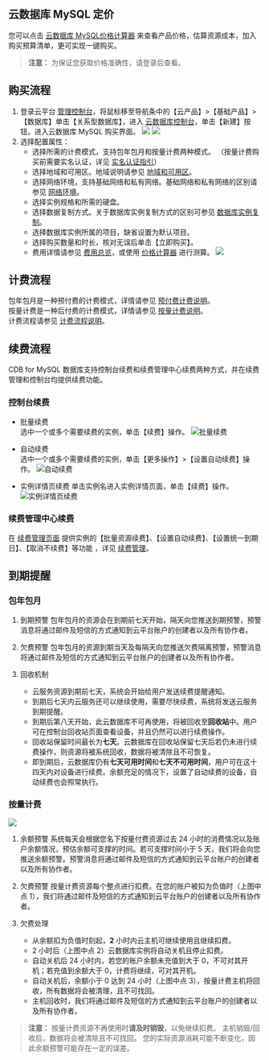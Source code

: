 ## 云数据库 MySQL 定价

您可以点击 [云数据库 MySQL价格计算器](https://buy.tce.fsphere.cn/calculator/cdb) 来查看产品价格，估算资源成本，加入购买预算清单，更可实现一键购买。

>**注意：**
>为保证您获取价格准确性，请登录后查看。

## 购买流程

1. 登录云平台 [管理控制台][1]，将鼠标移至导航条中的【云产品】>【基础产品】>【数据库】单击【关系型数据库】，进入 [云数据库控制台][2]，单击【新建】按钮，进入云数据库 MySQL 购买界面。
![][image-1]
![][image-2]
2. 选择配置属性：
	- 选择所需的计费模式，支持包年包月和按量计费两种模式。 （按量计费购买前需要实名认证，详见 [实名认证指引][3]）
	- 选择地域和可用区。地域说明请参见 [地域和可用区][4]。
	- 选择网络环境，支持基础网络和私有网络。基础网络和私有网络的区别请参见  [网络环境][5]。
	- 选择实例规格和所需的硬盘。
	- 选择数据复制方式。关于数据库实例复制方式的区别可参见 [数据库实例复制][6]。
	- 选择数据库实例所属的项目，缺省设置为默认项目。
	- 选择购买数量和时长，核对无误后单击【立即购买】。
	- 费用详情请参见 [费用总览][11]，或使用 [价格计算器][12] 进行测算。
![][image-3]

## 计费流程
包年包月是一种预付费的计费模式，详情请参见 [预付费计费说明][7]。  
按量计费是一种后付费的计费模式，详情请参见 [按量计费说明][8]。  
计费流程请参见 [计费流程说明][9]。

## 续费流程
CDB for MySQL 数据库支持控制台续费和续费管理中心续费两种方式，并在续费管理和控制台均提供续费功能。

### 控制台续费
* 批量续费  
选中一个或多个需要续费的实例，单击【续费】操作。
 ![批量续费][image-4]
 
* 自动续费  
选中一个或多个需要续费的实例，单击【更多操作】>【设置自动续费】操作。
![自动续费][image-5]
 
* 实例详情页续费
单击实例名进入实例详情页面，单击【续费】操作。
![实例详情页续费][image-6]

### 续费管理中心续费
 在 [续费管理页面][10] 提供实例的【批量资源续费】、【设置自动续费】、【设置统一到期日】、【取消不续费】等功能 ，详见 [续费管理](http://tce.fsphere.cn/document/product/555/7454)。

## 到期提醒

### 包年包月
1. 到期预警
包年包月的资源会在到期前七天开始，隔天向您推送到期预警，预警消息将通过邮件及短信的方式通知到云平台账户的创建者以及所有协作者。

2. 欠费预警
包年包月的资源到期当天及每隔天向您推送欠费隔离预警，预警消息将通过邮件及短信的方式通知到云平台账户的创建者以及所有协作者。

3. 回收机制
    - 云服务资源到期前七天，系统会开始给用户发送续费提醒通知。 
    - 到期后七天内云服务还可以继续使用，需要尽快续费，系统将发送云服务到期提醒。
    - 到期后第八天开始，此云数据库不可再使用，将被回收至**回收站**中。用户可在控制台回收站页面查看设备，并且仍然可以进行续费操作。
    - 回收站保留时间最长为**七天**。云数据库在回收站保留七天后若仍未进行续费操作，则资源将被系统回收，数据将被清除且不可恢复。 
    - 即到期后，云数据库仍有**七天可用时间**和**七天不可用时间**，用户可在这十四天内对设备进行续费。余额充足的情况下，设置了自动续费的设备，自动续费也会照常执行。

### 按量计费
 
![](http://imgcache.tce.fsphere.cn/image/mccdn.qcloud.com/img567f91951599d.png)
1. 余额预警
系统每天会根据您名下按量付费资源过去 24 小时的消费情况以及账户余额情况，预估余额可支撑的时间。若可支撑时间小于 5 天，我们将会向您推送余额预警。预警消息将通过邮件及短信的方式通知到云平台账户的创建者以及所有协作者。

2. 欠费预警
按量计费资源每个整点进行扣费。在您的账户被扣为负值时（上图中点 1），我们将通过邮件及短信的方式通知到云平台账户的创建者以及所有协作者。

3. 欠费处理
	- 从余额扣为负值时刻起，**2** 小时内云主机可继续使用且继续扣费。
	- 2 小时后（上图中点 2）云数据库实例将自动关机且停止扣费。
	- 自动关机后 24 小时内，若您的账户余额未充值到大于 0，不可对其开机；若充值到余额大于 0，计费将继续，可对其开机。
	- 自动关机后，余额小于 0 达到 24 小时（上图中点 3），按量计费主机将回收，所有数据将会被清理，且不可找回。
	- 主机回收时，我们将通过邮件及短信的方式通知到云平台账户的创建者以及所有协作者。

> **注意：**
按量计费资源不再使用时**请及时销毁**，以免继续扣费。
主机销毁/回收后，数据将会被清除且不可找回。
您的实际资源消耗可能不断变化，因此余额预警可能存在一定的误差。

[image-1]:  http://imgcache.tce.fsphere.cn/image/mc.qcloudimg.com/static/img/c5a7e2e50a04631d861d899c1e71598b/step1.png
[image-2]:  http://imgcache.tce.fsphere.cn/image/mc.qcloudimg.com/static/img/c8d25b4002230535f28dbc59ae58318b/step2.png
[image-3]:  http://imgcache.tce.fsphere.cn/image/mc.qcloudimg.com/static/img/876e8649c8f1b41fe792fd86e08d993a/step3.png
[image-4]:	http://imgcache.tce.fsphere.cn/image/mc.qcloudimg.com/static/img/745bffd1e06ffd5e7c7bb8f87766050b/step4.png
[image-5]:	http://imgcache.tce.fsphere.cn/image/mc.qcloudimg.com/static/img/1f4c68979c718e4a75734ca91f37c4ac/step5.png
[image-6]:	http://imgcache.tce.fsphere.cn/image/mc.qcloudimg.com/static/img/a4403f63257ebe96b62867f22417d356/step6.png

[1]:	http://console.tce.fsphere.cn/
[2]:	http://console.tce.fsphere.cn/cdb
[3]:	http://tce.fsphere.cn/document/product/378/3629
[4]:	http://tce.fsphere.cn/document/product/236/8458
[5]:    http://tce.fsphere.cn/document/product/213/5227
[6]:    http://tce.fsphere.cn/document/product/236/7913
[7]:	http://tce.fsphere.cn/document/product/555/9618
[8]:	http://tce.fsphere.cn/document/product/555/9617
[9]:    http://tce.fsphere.cn/document/product/555/7437
[10]:   http://console.tce.fsphere.cn/account/renewal
[11]:   http://tce.fsphere.cn/document/product/236/5158
[12]:   https://buy.tce.fsphere.cn/calculator/cdb
